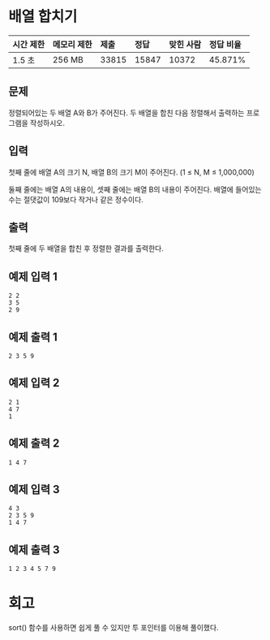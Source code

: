 # 배열 합치기

| 시간 제한 | 메모리 제한 | 제출  | 정답  | 맞힌 사람 | 정답 비율 |
| :-------- | :---------- | :---- | :---- | :-------- | :-------- |
| 1.5 초    | 256 MB      | 33815 | 15847 | 10372     | 45.871%   |

## 문제

정렬되어있는 두 배열 A와 B가 주어진다. 두 배열을 합친 다음 정렬해서 출력하는 프로그램을 작성하시오.

## 입력

첫째 줄에 배열 A의 크기 N, 배열 B의 크기 M이 주어진다. (1 ≤ N, M ≤ 1,000,000)

둘째 줄에는 배열 A의 내용이, 셋째 줄에는 배열 B의 내용이 주어진다. 배열에 들어있는 수는 절댓값이 109보다 작거나 같은 정수이다.

## 출력

첫째 줄에 두 배열을 합친 후 정렬한 결과를 출력한다.

## 예제 입력 1 

```
2 2
3 5
2 9
```

## 예제 출력 1 

```
2 3 5 9
```

## 예제 입력 2 

```
2 1
4 7
1
```

## 예제 출력 2 

```
1 4 7
```

## 예제 입력 3 

```
4 3
2 3 5 9
1 4 7
```

## 예제 출력 3 

```
1 2 3 4 5 7 9
```

# 회고

sort() 함수를 사용하면 쉽게 풀 수 있지만 투 포인터를 이용해 풀이했다.